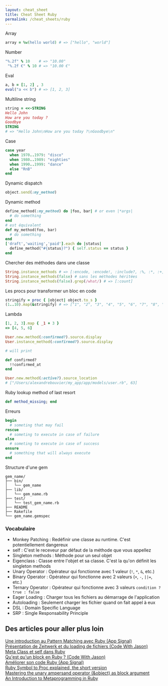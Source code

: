 ```yaml
---
layout: cheat_sheet
title: Cheat Sheet Ruby
permalink: /cheat_sheets/ruby
---
```


Array

```ruby
array = %w(hello world) # => ["hello", "world"]
```

Number

```ruby
"%.2f" % 10    # => "10.00"
 "%.2f €" % 10 # => "10.00 €"
```

Eval

```ruby
a, b = [1, 2] , 3
eval("a << b") # => [1, 2, 3]
```

Multiline string

```ruby
string = <<-STRING
Hello John
How are you today ?
Goodbye
STRING
# => "Hello John\nHow are you today ?\nGoodbye\n"
```

Case

```ruby
case year
  when 1970..1979: "disco"
  when 1980..1989: "eighties"
  when 1990..1999: "dance"
  else "RnB"
end
```

Dynamic dispatch

```ruby
object.send(:my_method)
```

Dynamic method

```ruby
define_method(:my_method) do |foo, bar| # or even |*args|
  # do something
end
# est équivalent
def my_method(foo, bar)
  # do something
end
['draft','waiting','paid'].each do |status|
  define_method("#{status}?") { self.status == status }
end
```

Chercher des méthodes dans une classe

```ruby
String.instance_methods # => [:encode, :encode!, :include?, :%, :*, :+, :count, ...]
String.instance_methods(false) # sans les méthodes héritées
String.instance_methods(false).grep(/what/) # => [:count]
```

Les procs pour transformer un bloc en code

```ruby
stringify = proc { |object| object.to_s }
(1..10).map(&stringify) # => ["1", "2", "3", "4", "5", "6", "7", "8", "9", "10"]
```

Lambda

```ruby
[1, 2, 3].map { _1 + 3 }
=> [4, 5, 6]
```

```ruby
User.new.method(:confirmed?).source.display
User.instance_method(:confirmed?).source.display

# will print

def confirmed?
  !!confirmed_at
end

User.new.method(:active?).source_location
# ["/Users/alexandrebouvier/my_app/app/models/user.rb", 63]
```

Ruby lookup method of last resort

```ruby
def method_missing; end
```

Erreurs

```ruby
begin
  # someting that may fail
rescue
  # someting to execute in case of failure
else
  # someting to execute in case of success
ensure
  # something that will always execute
end
```

Structure d'une gem

```
gem_name/
├── bin/
│   └── gem_name
├── lib/
│   └── gem_name.rb
├── test/
│   └── test_gem_name.rb
├── README
├── Rakefile
└── gem_name.gemspec
```

### Vocabulaire

- Monkey Patching   : Redéfinir une classe au runtime. C'est potentiellement dangereux
- self              : C'est le receveur par défaut de la méthode que vous appellez
- Singleton methods : Méthode pour un seul objet
- Eigenclass        : Classe entre l'objet et sa classe. C'est la qu'on définit les singleton methods
- Unary Operator    : Opérateur qui fonctionne avec 1 valeur (`!`, `*`, `&`, etc.)
- Binary Operator   : Opérateur qui fonctionne avec 2 valeurs (`+`, `-`, `||=`, etc.)
- Ternary Operator  : Opérateur qui fonctionne avec 3 valeurs `condition ? true : false`
- Eager Loading     : Charger tous les fichiers au démarrage de l'application
- Autoloading       : Seulement charger les fichier quand on fait appel à eux
- DSL               : Domain Specific Language
- SRP               : Single Responsability Principle

<h2>Des articles pour aller plus loin</h2>

<a href="https://blog.appsignal.com/2021/07/28/introduction-to-pattern-matching-in-ruby.html"
   class="underlined"
   target="_blank">
  Une introduction au Pattern Matching avec Ruby (App Signal)
</a>
<br>
<a href="https://www.synbioz.com/blog/tech/chargement-automatique-des-modules-et-classes-en-ruby"
   class="underlined"
   target="_blank">
  Présentation de Zeitwerk et du loading de fichiers (Code With Jason)
</a>
<br>
<a href="https://www.openmymind.net/2010/6/25/Learning-Ruby-class-self/"
   class="underlined"
   target="_blank">
  Meta Class et self dans Ruby
</a>
<br>
<a href="https://www.codewithjason.com/ampersand-ruby-block/"
   class="underlined"
   target="_blank">
  Qu'est qu'un block en Ruby ? (Code With Jason)
</a>
<br>
<a href="https://dev.to/appsignal/improve-code-in-your-ruby-application-with-rubycritic-mbe"
   class="underlined"
   target="_blank">
  Améliorer son code Ruby (App Signal)
</a>
<br>
<a href="https://dev.to/pjam/ruby-symbol-to-proc-explained-the-short-version-3kp1"
   class="underlined"
   target="_blank">
  Ruby Symbol to Proc explained, the short version
</a>
<br>
<a href="https://medium.com/rubycademy/mastering-the-unary-ampersand-operator-with-blocks-cb5a48aca175"
   class="underlined"
   target="_blank">
  Mastering the unary ampersand operator (&object) as block argument
</a>
<br>
<a href="https://blog.appsignal.com/2023/07/26/an-introduction-to-metaprogramming-in-ruby.html"
   class="underlined"
   target="_blank">
  An Introduction to Metaprogramming in Ruby
</a>
